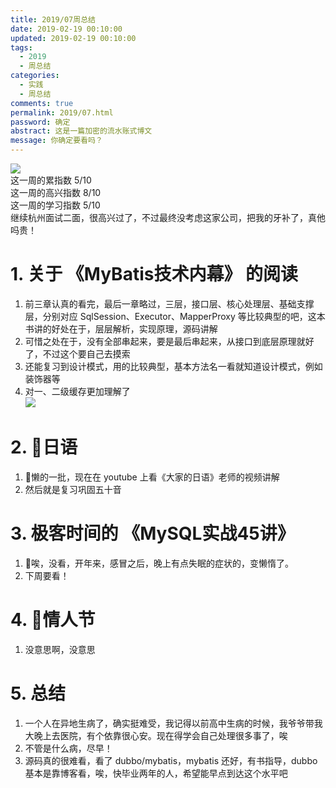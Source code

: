 ```yaml
---
title: 2019/07周总结
date: 2019-02-19 00:10:00
updated: 2019-02-19 00:10:00
tags:
  - 2019
  - 周总结
categories: 
  - 实践
  - 周总结
comments: true
permalink: 2019/07.html  
password: 确定
abstract: 这是一篇加密的流水账式博文
message: 你确定要看吗？
---
```


![][0]  
这一周的累指数 5/10  
这一周的高兴指数 8/10   
这一周的学习指数 5/10  
继续杭州面试二面，很高兴过了，不过最终没考虑这家公司，把我的牙补了，真他吗贵！

<!--more-->

# 1. 关于 《MyBatis技术内幕》 的阅读

1. 前三章认真的看完，最后一章略过，三层，接口层、核心处理层、基础支撑层，分别对应 SqlSession、Executor、MapperProxy 等比较典型的吧，这本书讲的好处在于，层层解析，实现原理，源码讲解  
2. 可惜之处在于，没有全部串起来，要是最后串起来，从接口到底层原理就好了，不过这个要自己去摸索   
3. 还能复习到设计模式，用的比较典型，基本方法名一看就知道设计模式，例如装饰器等  
4. 对一、二级缓存更加理解了  
![][1]

# 2. 日语  

1. 懒的一批，现在在 youtube 上看《大家的日语》老师的视频讲解  
2. 然后就是复习巩固五十音

# 3. 极客时间的 《MySQL实战45讲》

1. 唉，没看，开年来，感冒之后，晚上有点失眠的症状的，变懒惰了。  
2. 下周要看！

# 4. 情人节

1. 没意思啊，没意思

# 5. 总结

1. 一个人在异地生病了，确实挺难受，我记得以前高中生病的时候，我爷爷带我大晚上去医院，有个依靠很心安。现在得学会自己处理很多事了，唉  
2. 不管是什么病，尽早！  
3. 源码真的很难看，看了 dubbo/mybatis，mybatis 还好，有书指导，dubbo 基本是靠博客看，唉，快毕业两年的人，希望能早点到达这个水平吧

[0]: https://leran2deeplearnjavawebtech.oss-cn-beijing.aliyuncs.com/background/2018-11-04%E8%8B%8F%E5%B7%9E%E5%A4%A7%E6%98%8E%E6%B9%BE.jpg
[1]: https://leran2deeplearnjavawebtech.oss-cn-beijing.aliyuncs.com/learn/MyBatis%E6%8A%80%E6%9C%AF%E5%86%85%E5%B9%95/MyBatis%E6%8A%80%E6%9C%AF%E5%86%85%E5%B9%951.png